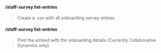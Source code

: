 #### /staff-survey list-entries
> Create a .csv with all onboarding survey entries

#### /staff-survey list-entries
> Post the embed with the onboarding details (Currently Collaborative Dynamics only)
